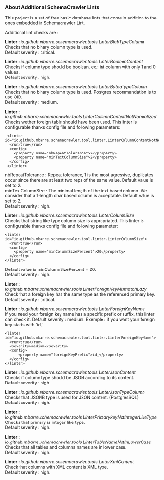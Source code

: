 ### About Additional SchemaCrawler Lints

This project is a set of free basic database lints that come in addition to the ones embedded in Schemacrawler Lint.

Additional lint checks are :  

**Linter :** *io.github.mbarre.schemacrawler.tools.LinterBlobTypeColumn*  
  Checks that no binary column type is used.   
  Default severity : critical.

**Linter :** *io.github.mbarre.schemacrawler.tools.LinterBooleanContent*  
  Checks if column type should be boolean. ex.: int column with only 1 and 0 values.   
  Default severity : high.
  
**Linter :** *io.github.mbarre.schemacrawler.tools.LinterByteaTypeColumn*  
  Checks that no binary column type is used. Postgres recommandation is to use OID.   
  Default severity : medium.

**Linter :** *io.github.mbarre.schemacrawler.tools.LinterColomnContentNotNormalized*  
  Checks wether foreign table should have been used.
  This linter is configurable thanks config file and following parameters:

     <linter id="io.github.mbarre.schemacrawler.tool.linter.LinterColumnContentNotNormalized">
      <run>true</run>
      <config>
        <property name="nbRepeatTolerance">2</property>
        <property name="minTextColumnSize">2</property>
      </config>  
     </linter>

  nbRepeatTolerance : Repeat tolerance, 1 is the most agressive, duplicates occur since there are at least two reps of the same value. Default value is set to 2.    
  minTextColumnSize : The minimal length of the text based column. We consider that a 1-length char based column is acceptable. Default value is set to 2.   
  Default severity : high.

**Linter :** *io.github.mbarre.schemacrawler.tools.LinterColumnSize*  
  Checks that string like type column size is appropriated.
  This linter is configurable thanks config file and following parameter:

    <linter id="io.github.mbarre.schemacrawler.tool.linter.LinterColumnSize">
      <run>true</run>
      <config>
        <property name="minColumnSizePercent">20</property>
      </config>
    </linter>

  Default value is minColumnSizePercent = 20.   
  Default severity : high.


**Linter :** *io.github.mbarre.schemacrawler.tools.LinterForeignKeyMismatchLazy*  
  Check that a foreign key has the same type as the referenced primary key.   
  Default severity : critical.
  
**Linter :** *io.github.mbarre.schemacrawler.tools.LinterForeignKeyName*  
  If you need your foreign key name has a specific prefix or suffix, this linter can check it.
  Default severity : medium.
  Exemple : if you want your foreign key starts with 'id_'
  
  ```
  <linter id="io.github.mbarre.schemacrawler.tool.linter.LinterForeignKeyName">
    <run>true</run>
    <severity>medium</severity>
    <config>
        <property name="foreignKeyPrefix">id_</property>
    </config>
  </linter>
  ```    
 
**Linter :** *io.github.mbarre.schemacrawler.tools.LinterJsonContent*  
  Checks if column type should be JSON according to its content.   
  Default severity : high.

**Linter :** *io.github.mbarre.schemacrawler.tools.LinterJsonTypeColumn*  
  Checks that JSONB type is used for JSON content. (PostgresSQL)   
  Default severity : high.

**Linter :** *io.github.mbarre.schemacrawler.tools.LinterPrimarykeyNotIntegerLikeType*  
  Checks that primary is integer like type.   
  Default severity : high.

**Linter :** *io.github.mbarre.schemacrawler.tools.LinterTableNameNotInLowerCase*  
  Checks that all tables and columns names are in lower case.   
  Default severity : high.

**Linter :** *io.github.mbarre.schemacrawler.tools.LinterXmlContent*  
  Check that columns with XML content is XML type.   
  Default severity : high.
